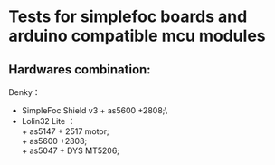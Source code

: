 # **Tests for simplefoc boards and arduino compatible mcu modules**
## Hardwares combination:
Denky：
+ SimpleFoc Shield v3 + as5600 +2808;\
+ Lolin32 Lite ：\
      + as5147 + 2517 motor;\
      + as5600 +2808;\
      + as5047 + DYS MT5206;
             
